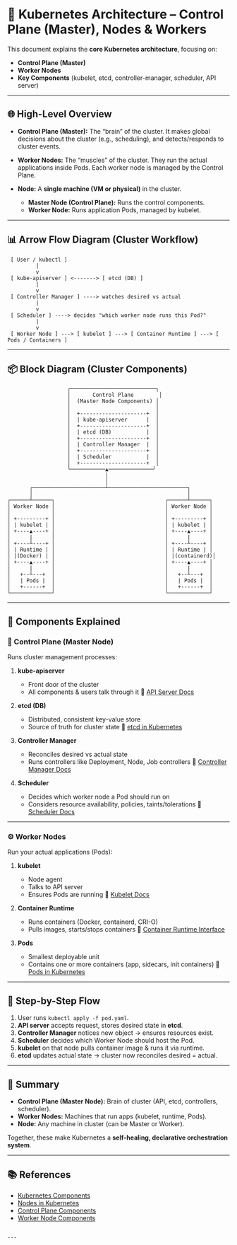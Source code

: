 
# 📘 Kubernetes Architecture – Control Plane (Master), Nodes & Workers

This document explains the **core Kubernetes architecture**, focusing on:

* **Control Plane (Master)**
* **Worker Nodes**
* **Key Components** (kubelet, etcd, controller-manager, scheduler, API server)

---

## 🌐 High-Level Overview

* **Control Plane (Master):**
  The “brain” of the cluster. It makes global decisions about the cluster (e.g., scheduling), and detects/responds to cluster events.

* **Worker Nodes:**
  The “muscles” of the cluster. They run the actual applications inside Pods. Each worker node is managed by the Control Plane.

* **Node:**
  A **single machine (VM or physical)** in the cluster.

  * **Master Node (Control Plane):** Runs the control components.
  * **Worker Node:** Runs application Pods, managed by kubelet.

---

## 📊 Arrow Flow Diagram (Cluster Workflow)

```text
 [ User / kubectl ]
         |
         v
 [ kube-apiserver ] <-------> [ etcd (DB) ]
         |
         v
 [ Controller Manager ] ----> watches desired vs actual
         |
         v
 [ Scheduler ] ----> decides "which worker node runs this Pod?"
         |
         v
 [ Worker Node ] ---> [ kubelet ] ---> [ Container Runtime ] ---> [ Pods / Containers ]
```

---

## 📦 Block Diagram (Cluster Components)

```text
                   ┌───────────────────────────┐
                   │       Control Plane        │
                   │  (Master Node Components) │
                   │                           │
                   │  +---------------------+  │
                   │  | kube-apiserver      |  │
                   │  +---------------------+  │
                   │  | etcd (DB)           |  │
                   │  +---------------------+  │
                   │  | Controller Manager  |  │
                   │  +---------------------+  │
                   │  | Scheduler           |  │
                   │  +---------------------+  │
                   └───────────▲──────────────┘
                               │
                               │
       ┌───────────────────────┴─────────────────────────┐
       │                                                 │
┌──────┴──────┐                                   ┌──────┴──────┐
│ Worker Node │                                   │ Worker Node │
│             │                                   │             │
│ +---------+ │                                   │ +---------+ │
│ | kubelet | │                                   │ | kubelet | │
│ +----▲----+ │                                   │ +----▲----+ │
│      |      │                                   │      |      │
│ +----┴----+ │                                   │ +----┴----+ │
│ | Runtime | │                                   │ | Runtime | │
│ |(Docker) | │                                   │ |(containerd)│
│ +----▲----+ │                                   │ +----▲----+ │
│      |      │                                   │      |      │
│   +--┴---+  │                                   │   +--┴---+  │
│   | Pods |  │                                   │   | Pods |  │
│   +------+  │                                   │   +------+  │
└─────────────┘                                   └─────────────┘
```

---

## 🔑 Components Explained

### 🧠 Control Plane (Master Node)

Runs cluster management processes:

1. **kube-apiserver**

   * Front door of the cluster
   * All components & users talk through it
     📖 [API Server Docs](https://kubernetes.io/docs/reference/command-line-tools-reference/kube-apiserver/)

2. **etcd (DB)**

   * Distributed, consistent key-value store
   * Source of truth for cluster state
     📖 [etcd in Kubernetes](https://kubernetes.io/docs/tasks/administer-cluster/configure-upgrade-etcd/)

3. **Controller Manager**

   * Reconciles desired vs actual state
   * Runs controllers like Deployment, Node, Job controllers
     📖 [Controller Manager Docs](https://kubernetes.io/docs/reference/command-line-tools-reference/kube-controller-manager/)

4. **Scheduler**

   * Decides which worker node a Pod should run on
   * Considers resource availability, policies, taints/tolerations
     📖 [Scheduler Docs](https://kubernetes.io/docs/concepts/scheduling-eviction/kube-scheduler/)

---

### ⚙️ Worker Nodes

Run your actual applications (Pods):

1. **kubelet**

   * Node agent
   * Talks to API server
   * Ensures Pods are running
     📖 [Kubelet Docs](https://kubernetes.io/docs/reference/command-line-tools-reference/kubelet/)

2. **Container Runtime**

   * Runs containers (Docker, containerd, CRI-O)
   * Pulls images, starts/stops containers
     📖 [Container Runtime Interface](https://kubernetes.io/docs/setup/production-environment/container-runtimes/)

3. **Pods**

   * Smallest deployable unit
   * Contains one or more containers (app, sidecars, init containers)
     📖 [Pods in Kubernetes](https://kubernetes.io/docs/concepts/workloads/pods/)

---

## 🔁 Step-by-Step Flow

1. User runs `kubectl apply -f pod.yaml`.
2. **API server** accepts request, stores desired state in **etcd**.
3. **Controller Manager** notices new object → ensures resources exist.
4. **Scheduler** decides which Worker Node should host the Pod.
5. **kubelet** on that node pulls container image & runs it via runtime.
6. **etcd** updates actual state → cluster now reconciles desired = actual.

---

## 🧩 Summary

* **Control Plane (Master Node):** Brain of cluster (API, etcd, controllers, scheduler).
* **Worker Nodes:** Machines that run apps (kubelet, runtime, Pods).
* **Node:** Any machine in cluster (can be Master or Worker).

Together, these make Kubernetes a **self-healing, declarative orchestration system**.

---

## 📚 References

* [Kubernetes Components](https://kubernetes.io/docs/concepts/overview/components/)
* [Nodes in Kubernetes](https://kubernetes.io/docs/concepts/architecture/nodes/)
* [Control Plane Components](https://kubernetes.io/docs/concepts/overview/components/#control-plane-components)
* [Worker Node Components](https://kubernetes.io/docs/concepts/overview/components/#node-components)

```

---

